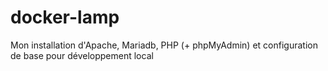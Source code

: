 # docker-lamp
Mon installation d'Apache, Mariadb, PHP (+ phpMyAdmin) et configuration de base pour développement local 
